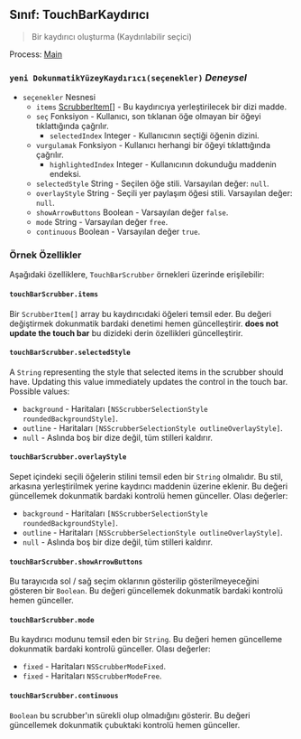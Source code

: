 ## Sınıf: TouchBarKaydırıcı

> Bir kaydırıcı oluşturma (Kaydırılabilir seçici)

Process: [Main](../tutorial/quick-start.md#main-process)

### `yeni DokunmatikYüzeyKaydırıcı(seçenekler)` *Deneysel*

* `seçenekler` Nesnesi 
  * `items` [ScrubberItem[]](structures/scrubber-item.md) - Bu kaydırıcıya yerleştirilecek bir dizi madde.
  * `seç` Fonksiyon - Kullanıcı, son tıklanan öğe olmayan bir öğeyi tıklattığında çağrılır. 
    * `selectedIndex` Integer - Kullanıcının seçtiği öğenin dizini.
  * `vurgulamak` Fonksiyon - Kullanıcı herhangi bir öğeyi tıklattığında çağrılır. 
    * `highlightedIndex` Integer - Kullanıcının dokunduğu maddenin endeksi.
  * `selectedStyle` String - Seçilen öğe stili. Varsayılan değer: `null`.
  * `overlayStyle` String - Seçili yer paylaşım öğesi stili. Varsayılan değer: `null`.
  * `showArrowButtons` Boolean - Varsayılan değer `false`.
  * `mode` String - Varsayılan değer `free`.
  * `continuous` Boolean - Varsayılan değer `true`.

### Örnek Özellikler

Aşağıdaki özelliklere, `TouchBarScrubber` örnekleri üzerinde erişilebilir:

#### `touchBarScrubber.items`

Bir `ScrubberItem[]` array bu kaydırıcıdaki öğeleri temsil eder. Bu değeri değiştirmek dokunmatik bardaki denetimi hemen güncelleştirir. **does not update the touch bar** bu dizideki derin özellikleri güncelleştirir.

#### `touchBarScrubber.selectedStyle`

A `String` representing the style that selected items in the scrubber should have. Updating this value immediately updates the control in the touch bar. Possible values:

* `background` - Haritaları `[NSScrubberSelectionStyle roundedBackgroundStyle]`.
* `outline` - Haritaları `[NSScrubberSelectionStyle outlineOverlayStyle]`.
* `null` - Aslında boş bir dize değil, tüm stilleri kaldırır.

#### `touchBarScrubber.overlayStyle`

Sepet içindeki seçili öğelerin stilini temsil eden bir `String` olmalıdır. Bu stil, arkasına yerleştirilmek yerine kaydırıcı maddenin üzerine eklenir. Bu değeri güncellemek dokunmatik bardaki kontrolü hemen günceller. Olası değerler:

* `background` - Haritaları `[NSScrubberSelectionStyle roundedBackgroundStyle]`.
* `outline` - Haritaları `[NSScrubberSelectionStyle outlineOverlayStyle]`.
* `null` - Aslında boş bir dize değil, tüm stilleri kaldırır.

#### `touchBarScrubber.showArrowButtons`

Bu tarayıcıda sol / sağ seçim oklarının gösterilip gösterilmeyeceğini gösteren bir `Boolean`. Bu değeri güncellemek dokunmatik bardaki kontrolü hemen günceller.

#### `touchBarScrubber.mode`

Bu kaydırıcı modunu temsil eden bir `String`. Bu değeri hemen güncelleme dokunmatik bardaki kontrolü günceller. Olası değerler:

* `fixed` - Haritaları `NSScrubberModeFixed`.
* `fixed` - Haritaları `NSScrubberModeFree`.

#### `touchBarScrubber.continuous`

`Boolean` bu scrubber'ın sürekli olup olmadığını gösterir. Bu değeri güncellemek dokunmatik çubuktaki kontrolü hemen günceller.